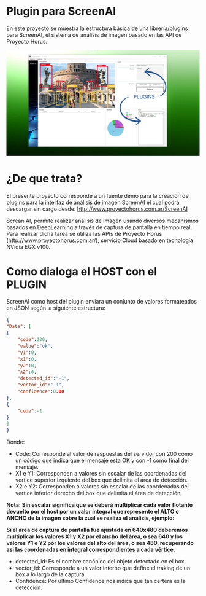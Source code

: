 # Plugin para ScreenAI
En este proyecto se muestra la estructura básica de una librería/plugins para ScreenAI, el sistema de análisis de imagen basado en las API de Proyecto Horus.

![PlugIns](124308.jpg)

# ¿De que trata?
El presente proyecto corresponde a un fuente demo para la creación de plugins para la interfaz de análisis de imagen ScreenAI el cual podrá descargar sin cargo desde:
http://www.proyectohorus.com.ar/ScreenAI

Screan AI, permite realizar análisis de imagen usando diversos mecanismos basados en DeepLearning a través de captura de pantalla en tiempo real.
Para realizar dicha tarea se utiliza las APIs de Proyecto Horus (http://www.proyectohorus.com.ar/), servicio Cloud basado en tecnología NVidia EGX v100.

# Como dialoga el HOST con el PLUGIN
ScreenAI como host del plugin enviara un conjunto de valores formateados en JSON según la siguiente estructura:

```json
{
"Data": [
{
    "code":200,
    "value":"ok",
    "y1":0,
    "x1":0,
    "y2":0,
    "x2":0,
    "detected_id":"-1",
    "vector_id":"-1",
    "confidence":0.00
},
{
    "code":-1
}
]
}
```

Donde: 
- Code: Corresponde al valor de respuestas del servidor con 200 como un código que indica que el mensaje esta OK y con -1 como final del mensaje.
- X1 e Y1: Corresponden a valores sin escalar de las coordenadas del vertice superior izquierdo del box que delimita el área de detección. 
- X2 e Y2: Corresponden a valores sin escalar de las coordenadas del vertice inferior derecho del box que delimita el área de detección.

**Nota: Sin escalar significa que se deberá multiplicar cada valor flotante devuelto por el host por un valor integral que represente el ALTO o ANCHO de la imagen sobre la cual se realiza el análisis, ejemplo:**

**Si el área de captura de pantalla fue ajustada en 640x480 deberemos multiplicar los valores X1 y X2 por el ancho del área, o sea 640 y los valores Y1 e Y2 por los valores del alto del área, o sea 480, recuperando asi las coordenadas en integral correspondientes a cada vértice.**
 
- detected_id: Es el nombre canónico del objeto detectado en el box.
- vector_id: Corresponde a un valor interno que define el traking de un box a lo largo de la captura.
- Confidence: Por último Confidence nos indica que tan certera es la detección.
